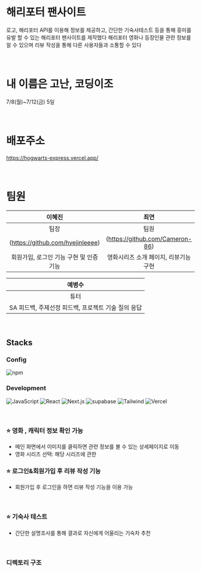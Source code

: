 # 해리포터 팬사이트
로고, 해리포터 API를 이용해 정보를 제공하고, 간단한 기숙사테스트 등을 통해 흥미를 유발 할 수 있는 해리포터 팬사이트를 제작했다
해리포터 영화나 등장인물 관련 정보를 알 수 있으며 리뷰 작성을 통해 다른 사용자들과 소통할 수 있다

 　

# 내 이름은 고난, 코딩이조
7/8(월)~7/12(금) 5일

 　

# 배포주소
https://hogwarts-express.vercel.app/

 　

# 팀원
|    이혜진    |     최연    |     윤기준    |   강희진   |   추유선   |   
| :---------: | :----------: | :----------: | :--------: | :---------: | 
|     팀장    |     팀원     |     팀원     |     팀원    |    팀원    | 
|  (https://github.com/hyejinleeee)   |   (https://github.com/Cameron-86)  | (https://github.com/sobbingtofu)  | (https://github.com/raccoonboy0803) |  (https://github.com/jamie240417)  |
| 회원가입, 로그인 기능 구현 및 인증 기능 | 영화시리즈 소개 페이지, 리뷰기능 구현 | 메인페이지 디자인, API통신기능 및 슬라이더 기능 구현 |  캐릭터 소개 페이지 디자인, API통신기능 및 캐러셀기능 구현  | 설문 조사 페이지 - 설문지 로직정의 및 해당 기능 표현 |

|  예병수  |
| :---:  |
|  튜터  |
| SA 피드백, 주제선정 피드백, 프로젝트 기술 질의 응답 |

 　
## Stacks

### Config
![npm](https://img.shields.io/badge/npm-CB3837?style=for-the-badge&logo=npm&logoColor=white) 

### Development
![JavaScript](https://img.shields.io/badge/JavaScript-F7DF1E?style=for-the-badge&logo=Javascript&logoColor=white)
![React](https://img.shields.io/badge/React-20232A?style=for-the-badge&logo=react&logoColor=61DAFB)
![Next.js](https://img.shields.io/badge/Next.js-000000?style=for-the-badge&logo=Next.js&logoColor=white)
![supabase](https://img.shields.io/badge/supabase-3FCF8E?style=for-the-badge&logo=supabase&logoColor=white)
![Tailwind](https://img.shields.io/badge/Tailwind-06B6D4?style=for-the-badge&logo=Tailwind&logoColor=white)
![Vercel](https://img.shields.io/badge/Vercel-06B6D4?style=for-the-badge&logo=Vercel&logoColor=white)


  　


### ⭐️ 영화 , 캐릭터 정보 확인 가능
- 메인 화면에서 이미지를 클릭하면 관련 정보를 볼 수 있는 상세페이지로 이동
- 영화 시리즈 선택: 해당 시리즈에 관한 



### ⭐️ 로그인&회원가입 후 리뷰 작성 기능
- 회원가입 후 로그인을 하면 리뷰 작성 기능을 이용 가능

　

### ⭐️ 기숙사 테스트
- 간단한 설명조사를 통해 결과로 자신에게 어울리는 기숙차 추천

　


### 디렉토리 구조



